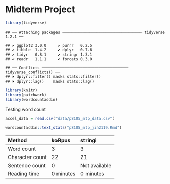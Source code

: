Midterm Project
================

``` r
library(tidyverse)
```

    ## ── Attaching packages ─────────────────────────────────── tidyverse 1.2.1 ──

    ## ✔ ggplot2 3.0.0     ✔ purrr   0.2.5
    ## ✔ tibble  1.4.2     ✔ dplyr   0.7.6
    ## ✔ tidyr   0.8.1     ✔ stringr 1.3.1
    ## ✔ readr   1.1.1     ✔ forcats 0.3.0

    ## ── Conflicts ────────────────────────────────────── tidyverse_conflicts() ──
    ## ✖ dplyr::filter() masks stats::filter()
    ## ✖ dplyr::lag()    masks stats::lag()

``` r
library(knitr)
library(patchwork)
library(wordcountaddin)
```

Testing word count

``` r
accel_data = read.csv("data/p8105_mtp_data.csv")
```

``` r
wordcountaddin::text_stats("p8105_mtp_jih2119.Rmd")
```

| Method          | koRpus    | stringi       |
|:----------------|:----------|:--------------|
| Word count      | 3         | 3             |
| Character count | 22        | 21            |
| Sentence count  | 0         | Not available |
| Reading time    | 0 minutes | 0 minutes     |
